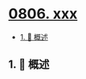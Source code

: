 # [0806. xxx](https://github.com/Tdahuyou/TNotes.leetcode/tree/main/notes/0806.%20xxx)

<!-- region:toc -->

- [1. 📝 概述](#1--概述)

<!-- endregion:toc -->

## 1. 📝 概述

